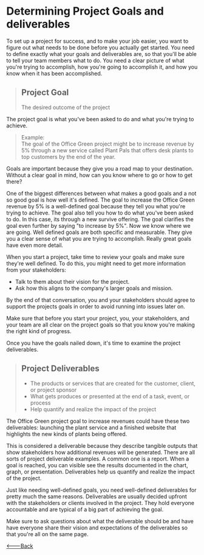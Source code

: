 # Determining Project Goals and deliverables

To set up a project for success, and to make your job easier, you want to figure out what needs to be done before you actually get started. You need to define exactly what your goals and deliverables are, so that you'll be able to tell your team members what to do. You need a clear picture of what you're trying to accomplish, how you're going to accomplish it, and how you know when it has been accomplished.

> ## Project Goal <br>
>
> The desired outcome of the project

The project goal is what you've been asked to do and what you're trying to achieve.

> Example:<br>
> The goal of the Office Green project might be to increase revenue by 5% through a new service called Plant Pals that offers desk plants to top customers by the end of the year.

Goals are important because they give you a road map to your destination. Without a clear goal in mind, how can you know where to go or how to get there?

One of the biggest differences between what makes a good goals and a not so good goal is how well it's defined. The goal to increase the Office Green revenue by 5% is a well-defined goal because they tell you what you're trying to achieve. The goal also tell you how to do what you've been asked to do. In this case, its through a new survive offering. The goal clarifies the goal even further by saying "to increase by 5%". Now we know where we are going. Well defined goals are both specific and measurable. They give you a clear sense of what you are trying to accomplish. Really great goals have even more detail.

When you start a project, take time to review your goals and make sure they're well defined. To do this, you might need to get more information from your stakeholders:

- Talk to them about their vision for the project.
- Ask how this aligns to the company's larger goals and mission.

By the end of that conversation, you and your stakeholders should agree to support the projects goals in order to avoid running into issues later on.

Make sure that before you start your project, you, your stakeholders, and your team are all clear on the project goals so that you know you're making the right kind of progress.

Once you have the goals nailed down, it's time to examine the project deliverables.

> ## Project Deliverables <br>
>
> - The products or services that are created for the customer, client, or project sponsor
> - What gets produces or presented at the end of a task, event, or process
> - Help quantify and realize the impact of the project

The Office Green project goal to increase revenues could have these two deliverables: launching the plant service and a finished website that highlights the new kinds of plants being offered.

This is considered a deliverable because they describe tangible outputs that show stakeholders how additional revenues will be generated. There are all sorts of project deliverable examples. A common one is a report. When a goal is reached, you can visible see the results documented in the chart, graph, or presentation. Deliverables help us quantify and realize the impact of the project.

Just like needing well-defined goals, you need well-defined deliverables for pretty much the same reasons. Deliverables are usually decided upfront with the stakeholders or clients involved in the project. They hold everyone accountable and are typical of a big part of achieving the goal.

Make sure to ask questions about what the deliverable should be and have have everyone share their vision and expectations of the deliverables so that you're all on the same page.

[<---Back](../README.md)
